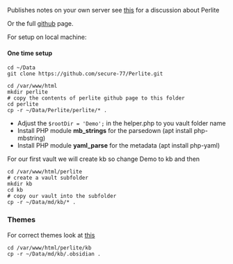 Publishes notes on your own server see [this](https://forum.obsidian.md/t/perlite-publish-your-notes-to-your-own-web-server/21712/13) for a discussion about Perlite

Or the full [github](https://github.com/secure-77/Perlite) page.

For setup on local machine:

#### One time setup

```
cd ~/Data
git clone https://github.com/secure-77/Perlite.git
```

```
cd /var/www/html
mkdir perlite
# copy the contents of perlite github page to this folder 
cd perlite
cp -r ~/Data/Perlite/perlite/* .
```

-   Adjust the `$rootDir = 'Demo';` in the helper.php to you vault folder name
-   Install PHP module **mb_strings** for the parsedown (apt install php-mbstring)
-  Install PHP module **yaml_parse** for the metadata (apt install php-yaml)

For our first vault we will create kb so change Demo to kb and then

```
cd /var/www/html/perlite
# create a vault subfolder
mkdir kb
cd kb
# copy our vault into the subfolder
cp -r ~/Data/md/kb/* .
```

### Themes

For correct themes look at [this](https://github.com/secure-77/Perlite/wiki/Themes)

```
cd /var/www/html/perlite/kb
cp -r ~/Data/md/kb/.obsidian .
```